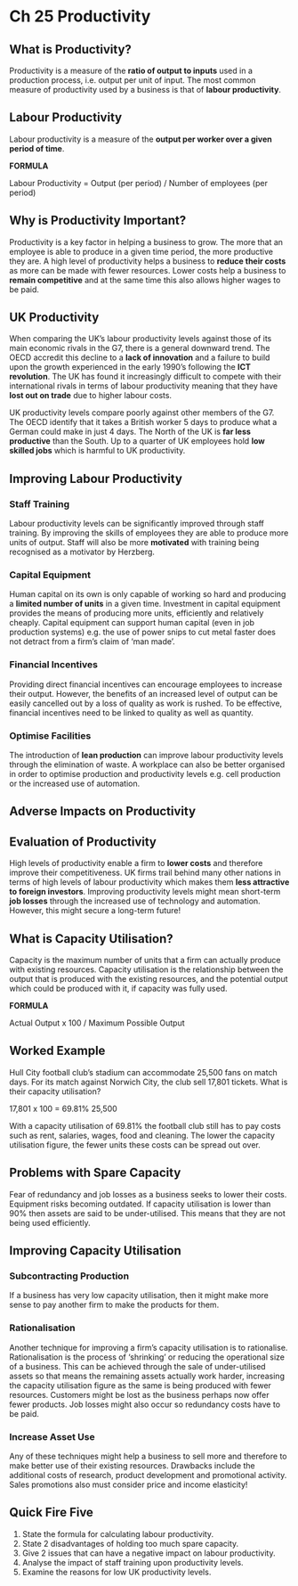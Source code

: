 # Ch 25 Productivity

## What is Productivity?

Productivity is a measure of the **ratio of output to inputs** used in a production process, i.e. output per unit of input. The most common measure of productivity used by a business is that of **labour productivity**.

## Labour Productivity

Labour productivity is a measure of the **output per worker over a given period of time**.

**FORMULA**

Labour Productivity = Output (per period) / Number of employees (per period)

## Why is Productivity Important?

Productivity is a key factor in helping a business to grow. The more that an employee is able to produce in a given time period, the more productive they are. A high level of productivity helps a business to **reduce their costs** as more can be made with fewer resources. Lower costs help a business to **remain competitive** and at the same time this also allows higher wages to be paid.

## UK Productivity

When comparing the UK’s labour productivity levels against those of its main economic rivals in the G7, there is a general downward trend. The OECD accredit this decline to a **lack of innovation** and a failure to build upon the growth experienced in the early 1990’s following the **ICT revolution**. The UK has found it increasingly difficult to compete with their international rivals in terms of labour productivity meaning that they have **lost out on trade** due to higher labour costs.

UK productivity levels compare poorly against other members of the G7. The OECD identify that it takes a British worker 5 days to produce what a German could make in just 4 days. The North of the UK is **far less productive** than the South. Up to a quarter of UK employees hold **low skilled jobs** which is harmful to UK productivity.

## Improving Labour Productivity

### Staff Training

Labour productivity levels can be significantly improved through staff training. By improving the skills of employees they are able to produce more units of output. Staff will also be more **motivated** with training being recognised as a motivator by Herzberg.

### Capital Equipment

Human capital on its own is only capable of working so hard and producing a **limited number of units** in a given time. Investment in capital equipment provides the means of producing more units, efficiently and relatively cheaply. Capital equipment can support human capital (even in job production systems) e.g. the use of power snips to cut metal faster does not detract from a firm’s claim of ‘man made’.

### Financial Incentives

Providing direct financial incentives can encourage employees to increase their output. However, the benefits of an increased level of output can be easily cancelled out by a loss of quality as work is rushed. To be effective, financial incentives need to be linked to quality as well as quantity.

### Optimise Facilities

The introduction of **lean production** can improve labour productivity levels through the elimination of waste. A workplace can also be better organised in order to optimise production and productivity levels e.g. cell production or the increased use of automation.

## Adverse Impacts on Productivity

## Evaluation of Productivity

High levels of productivity enable a firm to **lower costs** and therefore improve their competitiveness. UK firms trail behind many other nations in terms of high levels of labour productivity which makes them **less attractive to foreign investors**. Improving productivity levels might mean short-term **job losses** through the increased use of technology and automation. However, this might secure a long-term future!

## What is Capacity Utilisation?

Capacity is the maximum number of units that a firm can actually produce with existing resources. Capacity utilisation is the relationship between the output that is produced with the existing resources, and the potential output which could be produced with it, if capacity was fully used.

**FORMULA**

Actual Output x 100 / Maximum Possible Output

## Worked Example

Hull City football club’s stadium can accommodate 25,500 fans on match days. For its match against Norwich City, the club sell 17,801 tickets. What is their capacity utilisation?

17,801 x 100 = 69.81%
25,500

With a capacity utilisation of 69.81% the football club still has to pay costs such as rent, salaries, wages, food and cleaning. The lower the capacity utilisation figure, the fewer units these costs can be spread out over.

## Problems with Spare Capacity

Fear of redundancy and job losses as a business seeks to lower their costs. Equipment risks becoming outdated. If capacity utilisation is lower than 90% then assets are said to be under-utilised. This means that they are not being used efficiently.

## Improving Capacity Utilisation

### Subcontracting Production

If a business has very low capacity utilisation, then it might make more sense to pay another firm to make the products for them.

### Rationalisation

Another technique for improving a firm’s capacity utilisation is to rationalise. Rationalisation is the process of ‘shrinking’ or reducing the operational size of a business. This can be achieved through the sale of under-utilised assets so that means the remaining assets actually work harder, increasing the capacity utilisation figure as the same is being produced with fewer resources. Customers might be lost as the business perhaps now offer fewer products. Job losses might also occur so redundancy costs have to be paid.

### Increase Asset Use

Any of these techniques might help a business to sell more and therefore to make better use of their existing resources. Drawbacks include the additional costs of research, product development and promotional activity. Sales promotions also must consider price and income elasticity!

## Quick Fire Five

1. State the formula for calculating labour productivity.
2. State 2 disadvantages of holding too much spare capacity.
3. Give 2 issues that can have a negative impact on labour productivity.
4. Analyse the impact of staff training upon productivity levels.
5. Examine the reasons for low UK productivity levels.